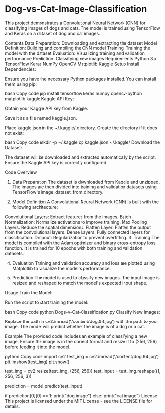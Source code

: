 ﻿# Dog-vs-Cat-Image-Classification

 This project demonstrates a Convolutional Neural Network (CNN) for classifying images of dogs and cats. The model is trained using TensorFlow and Keras on a dataset of dog and cat images.

Contents
Data Preparation: Downloading and extracting the dataset
Model Definition: Building and compiling the CNN model
Training: Training the model with the dataset
Evaluation: Visualizing training and validation performance
Prediction: Classifying new images
Requirements
Python 3.x
TensorFlow
Keras
NumPy
OpenCV
Matplotlib
Kaggle
Setup
Install Dependencies:

Ensure you have the necessary Python packages installed. You can install them using pip:

bash
Copy code
pip install tensorflow keras numpy opencv-python matplotlib kaggle
Kaggle API Key:

Obtain your Kaggle API key from Kaggle.

Save it as a file named kaggle.json.

Place kaggle.json in the ~/.kaggle/ directory. Create the directory if it does not exist:

bash
Copy code
mkdir -p ~/.kaggle
cp kaggle.json ~/.kaggle/
Download the Dataset:

The dataset will be downloaded and extracted automatically by the script. Ensure the Kaggle API key is correctly configured.

Code Overview
1. Data Preparation
The dataset is downloaded from Kaggle and unzipped. The images are then divided into training and validation datasets using TensorFlow's image_dataset_from_directory.

2. Model Definition
A Convolutional Neural Network (CNN) is built with the following architecture:

Convolutional Layers: Extract features from the images.
Batch Normalization: Normalize activations to improve training.
Max Pooling Layers: Reduce the spatial dimensions.
Flatten Layer: Flatten the output from the convolutional layers.
Dense Layers: Fully connected layers for classification.
Dropout: Regularization to prevent overfitting.
3. Training
The model is compiled with the Adam optimizer and binary cross-entropy loss function. It is trained for 10 epochs with both training and validation datasets.

4. Evaluation
Training and validation accuracy and loss are plotted using Matplotlib to visualize the model's performance.

5. Prediction
The model is used to classify new images. The input image is resized and reshaped to match the model's expected input shape.

Usage
Train the Model:

Run the script to start training the model:

bash
Copy code
python Dogs-v-Cat-Classification.py
Classify New Images:

Replace the path in cv2.imread('/content/dog.94.jpg') with the path to your image. The model will predict whether the image is of a dog or a cat.

Example
The provided code includes an example of classifying a new image. Ensure the image is in the correct format and resize it to (256, 256) before feeding it into the model.

python
Copy code
import cv2
test_img = cv2.imread('/content/dog.94.jpg')
plt.imshow(test_img)
plt.show()

test_img = cv2.resize(test_img, (256, 256))
test_input = test_img.reshape((1, 256, 256, 3))

prediction = model.predict(test_input)

if prediction[0][0] == 1:
    print("dog image")
else:
    print("cat image")
License
This project is licensed under the MIT License - see the LICENSE file for details.
